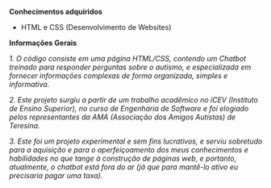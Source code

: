 **Conhecimentos adquiridos**

- HTML e CSS (Desenvolvimento de Websites)


**Informações Gerais**

_1. O código consiste em uma página HTML/CSS, contendo um Chatbot treinado para responder perguntas sobre o autismo, e especializada em fornecer informações complexas de forma organizada, simples e informativa._

_2. Este projeto surgiu a partir de um trabalho acadêmico no iCEV (Instituto de Ensino Superior), no curso de Engenharia de Software e
foi elogiado pelos representantes da AMA (Associação dos Amigos Autistas) de Teresina._

_3. Este foi um projeto experimental e sem fins lucrativos, e serviu sobretudo para a aquisição e para o aperfeiçoamento dos meus conhecimentos e habilidades no que tange à construção
de páginas web, e portanto, atualmente, o chatbot está fora do ar (já que para mantê-lo ativo eu precisaria pagar uma taxa)._




